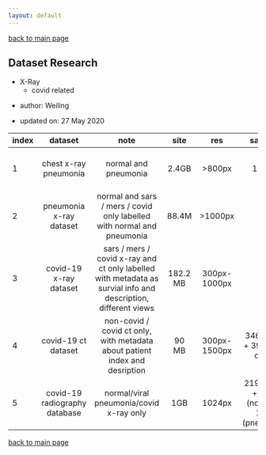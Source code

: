 ```yaml
---
layout: default
---
```


[back to main page](./)

## Dataset Research
  - X-Ray
    - covid related
  
*   author: Weiling

*   updated on: 27 May 2020

|   index     | dataset     | note  | site | res | samples |link          |
| --------- |:----------:|:----------:|:----------:|:----------:|:----------:| -----:|
|1| chest x-ray pneumonia      | normal and pneumonia  |  2.4GB | >800px |11,742|[https://www.kaggle.com/paultimothymooney/chest-xray-pneumonia](https://www.kaggle.com/paultimothymooney/chest-xray-pneumonia) | 
|2| pneumonia x-ray dataset      |  normal and sars / mers / covid only labelled with normal and pneumonia |  88.4M | >1000px | 192 |[https://www.kaggle.com/khoongweihao/covid19-xray-dataset-train-test-sets/activity](https://www.kaggle.com/khoongweihao/covid19-xray-dataset-train-test-sets/activity) |
|3| covid-19 x-ray dataset      |  sars / mers / covid x-ray and ct only labelled with metadata as survial info and description, different views |  182.2 MB | 300px-1000px |250 |[https://github.com/ieee8023/covid-chestxray-dataset](https://github.com/ieee8023/covid-chestxray-dataset) |
|4| covid-19 ct dataset      |  non-covid / covid  ct only, with metadata about patient index and desription | 90 MB | 300px-1500px |346(covid) + 397(non-covid) |[https://github.com/UCSD-AI4H/COVID-CT](https://github.com/UCSD-AI4H/COVID-CT) |
|5| covid-19 radiography database|  normal/viral pneumonia/covid x-ray only | 1GB | 1024px |219 (covid) + 1341 (normal) + 1345 (pneumonia) |[https://www.kaggle.com/tawsifurrahman/covid19-radiography-database](https://www.kaggle.com/tawsifurrahman/covid19-radiography-database) |


[back to main page](./)
